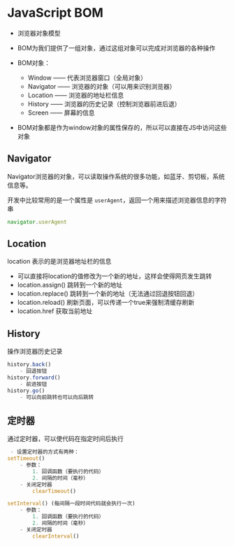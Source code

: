 # JavaScript BOM

- 浏览器对象模型
- BOM为我们提供了一组对象，通过这组对象可以完成对浏览器的各种操作
- BOM对象：
    - Window —— 代表浏览器窗口（全局对象）
    - Navigator —— 浏览器的对象（可以用来识别浏览器）
    - Location —— 浏览器的地址栏信息
    - History —— 浏览器的历史记录（控制浏览器前进后退）
    - Screen —— 屏幕的信息

- BOM对象都是作为window对象的属性保存的，所以可以直接在JS中访问这些对象

## Navigator

Navigator浏览器的对象，可以读取操作系统的很多功能，如蓝牙、剪切板，系统信息等。

开发中比较常用的是一个属性是 `userAgent`，返回一个用来描述浏览器信息的字符串

```js
navigator.userAgent
```

## Location

location 表示的是浏览器地址栏的信息

- 可以直接将location的值修改为一个新的地址，这样会使得网页发生跳转
- location.assign() 跳转到一个新的地址
- location.replace() 跳转到一个新的地址（无法通过回退按钮回退）
- location.reload() 刷新页面，可以传递一个true来强制清缓存刷新
- location.href 获取当前地址

## History

操作浏览器历史记录

```js
history.back()
    - 回退按钮
history.forward()
    - 前进按钮
history.go()
    - 可以向前跳转也可以向后跳转
```

## 定时器

通过定时器，可以使代码在指定时间后执行

```js
 - 设置定时器的方式有两种：
setTimeout()
    - 参数：
        1. 回调函数（要执行的代码）
        2. 间隔的时间（毫秒）
    - 关闭定时器
        clearTimeout()

setInterval() (每间隔一段时间代码就会执行一次)
    - 参数：
        1. 回调函数（要执行的代码）
        2. 间隔的时间（毫秒）
    - 关闭定时器
        clearInterval()
```

